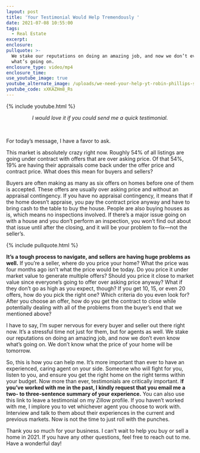 ```yaml
---
layout: post
title: 'Your Testimonial Would Help Tremendously '
date: 2021-07-08 10:55:00
tags:
  - Real Estate
excerpt:
enclosure:
pullquote: >-
  We stake our reputations on doing an amazing job, and now we don’t even know
  what’s going on.
enclosure_type: video/mp4
enclosure_time:
use_youtube_image: true
youtube_alternate_image: /uploads/we-need-your-help-yt-robin-phillips-ss.jpg
youtube_code: xXKAZHm8_Rs
---
```

{% include youtube.html %}

<center><em>I would love it if you could send me a quick testimonial.</em></center>

&nbsp;

For today’s message, I have a favor to ask.&nbsp;

This market is absolutely crazy right now. Roughly 54% of all listings are going under contract with offers that are over asking price. Of that 54%, 19% are having their appraisals come back under the offer price and contract price. What does this mean for buyers and sellers?

Buyers are often making as many as six offers on homes before one of them is accepted. These offers are usually over asking price and without an appraisal contingency. If you have no appraisal contingency, it means that if the home doesn’t appraise, you pay the contract price anyway and have to bring cash to the table to buy the house. People are also buying houses as is, which means no inspections involved. If there’s a major issue going on with a house and you don’t perform an inspection, you won’t find out about that issue until after the closing, and it will be your problem to fix—not the seller’s.&nbsp;

{% include pullquote.html %}

**It’s a tough process to navigate, and sellers are having huge problems as well.** If you’re a seller, where do you price your home? What the price was four months ago isn’t what the price would be today. Do you price it under market value to generate multiple offers? Should you price it close to market value since everyone’s going to offer over asking price anyway? What if they don’t go as high as you expect, though? If you get 10, 15, or even 20 offers, how do you pick the right one? Which criteria do you even look for? After you choose an offer, how do you get the contract to close while potentially dealing with all of the problems from the buyer’s end that we mentioned above?&nbsp;

I have to say, I’m super nervous for every buyer and seller out there right now. It’s a stressful time not just for them, but for agents as well. We stake our reputations on doing an amazing job, and now we don’t even know what’s going on. We don’t know what the price of your home will be tomorrow.&nbsp;

So, this is how you can help me. It’s more important than ever to have an experienced, caring agent on your side. Someone who will fight for you, listen to you, and ensure you get the right home on the right terms within your budget. Now more than ever, testimonials are critically important. I**f you’ve worked with me in the past, I kindly request that you email me a two- to three-sentence summary of your experience.** You can also use this link to leave a testimonial on my Zillow profile. If you haven’t worked with me, I implore you to vet whichever agent you choose to work with. Interview and talk to them about their experiences in the current and previous markets. Now is not the time to just roll with the punches.&nbsp;

Thank you so much for your business. I can’t wait to help you buy or sell a home in 2021. If you have any other questions, feel free to reach out to me. Have a wonderful day\!
